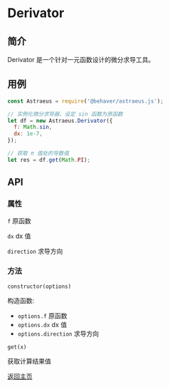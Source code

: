 # Derivator

## 简介

Derivator 是一个针对一元函数设计的微分求导工具。

## 用例

```js
const Astraeus = require('@behaver/astraeus.js');

// 实例化微分求导器，设定 sin 函数为原函数
let df = new Astraeus.Derivator({
  f: Math.sin,
  dx: 1e-7,
});

// 获取 π 值处的导数值
let res = df.get(Math.PI);
```

## API

### 属性

`f` 原函数

`dx` dx 值

`direction` 求导方向

### 方法

`constructor(options)`

构造函数:

* `options.f` 原函数
* `options.dx` dx 值
* `options.direction` 求导方向

`get(x)`

获取计算结果值

[返回主页](../../../readme.md)
